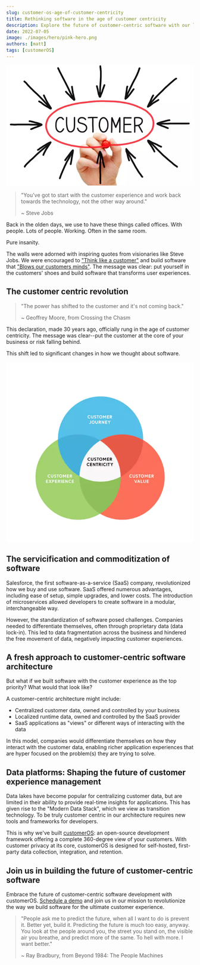 ```yaml
---
slug: customer-os-age-of-customer-centricity
title: Rethinking software in the age of customer centricity
description: Explore the future of customer-centric software with our latest article, as we dive into the challenges of data fragmentation, the shift towards a customer-centric approach, and the innovative solution of customerOS. Join us in revolutionizing customer experiences.
date: 2022-07-05
image: ./images/hero/pink-hero.png
authors: [matt]
tags: [customerOS]
---
```


![customerOS for customer centricity](images/customer-centric-strategy.webp)

> "You've got to start with the customer experience and work back towards the technology, not the other way around."
>
>~ Steve Jobs
 
Back in the olden days, we use to have these things called offices.  With people.  Lots of people.  Working.  Often in the same room. 
 
Pure insanity. 

<!--truncate-->

The walls were adorned with inspiring quotes from visionaries like Steve Jobs. We were encouraged to ["Think like a customer"][think-like-customer] and build software that ["Blows our customers minds"][blow-minds]. The message was clear: put yourself in the customers' shoes and build software that transforms user experiences.

## The customer centric revolution
 
> "The power has shifted to the customer and it's not coming back."
>
>~ Geoffrey Moore, from Crossing the Chasm

This declaration, made 30 years ago, officially rung in the age of customer centricity. The message was clear--put the customer at the core of your business or risk falling behind.  

This shift led to significant changes in how we thought about software. 

![customer centricity](images/customer-centricity.webp)

## The servicification and commoditization of software
 
Salesforce, the first software-as-a-service (SaaS) company, revolutionized how we buy and use software. SaaS offered numerous advantages, including ease of setup, simple upgrades, and lower costs. The introduction of microservices allowed developers to create software in a modular, interchangeable way.

However, the standardization of software posed challenges. Companies needed to differentiate themselves, often through proprietary data (data lock-in). This led to data fragmentation across the business and hindered the free movement of data, negatively impacting customer experiences.

## A fresh approach to customer-centric software architecture

But what if we built software with the customer experience as the top priority? What would that look like?

A customer-centric architecture might include:

- Centralized customer data, owned and controlled by your business
- Localized runtime data, owned and controlled by the SaaS provider
- SaaS applications as "views" or different ways of interacting with the data

In this model, companies would differentiate themselves on how they interact with the customer data, enabling richer application experiences that are hyper focused on the problem(s) they are trying to solve.

## Data platforms: Shaping the future of customer experience management

Data lakes have become popular for centralizing customer data, but are limited in their ability to provide real-time insights for applications. This has given rise to the "Modern Data Stack", which we view as transition technology.  To be truly customer centric in our architecture requires new tools and frameworks for developers.

This is why we've built [customerOS][github]: an open-source development framework offering a complete 360-degree view of your customers. With customer privacy at its core, customerOS is designed for self-hosted, first-party data collection, integration, and retention.

## Join us in building the future of customer-centric software

Embrace the future of customer-centric software development with customerOS. [Schedule a demo][demo] and join us in our mission to revolutionize the way we build software for the ultimate customer experience.
 
>"People ask me to predict the future, when all I want to do is prevent it. Better yet, build it. Predicting the future is much too easy, anyway. You look at the people around you, the street you stand on, the visible air you breathe, and predict more of the same. To hell with more. I want better."
>
>~ Ray Bradbury, from Beyond 1984: The People Machines

<!--References-->

[blow-minds]: https://startupvitamins.com/products/poster-aaron-levie-what-will-blow-our-customers-minds
[demo]: /
[github]: https://github.com/openline-ai
[think-like-customer]: https://startupvitamins.com/products/poster-think-like-a-customer
